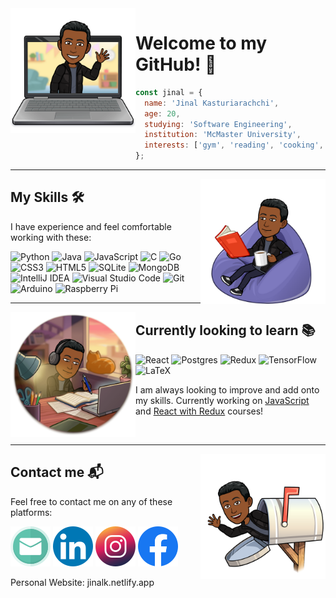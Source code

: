 <!-- intro -->
<img align="left" src="/hello.png" width="200" height="200" /> 

# Welcome to my GitHub! 👋 #

```javascript
const jinal = {
  name: 'Jinal Kasturiarachchi',
  age: 20,
  studying: 'Software Engineering',
  institution: 'McMaster University',
  interests: ['gym', 'reading', 'cooking', 'music', 'skating', 'volleyball'],
};
```
---
<!-- what i know -->
<img align="right" src="/comfortable.png" width="200" height="200" /> 

## My Skills 🛠 ##

I have experience and feel comfortable working with these:

![Python](https://img.shields.io/badge/python-3670A0?style=for-the-badge&logo=python&logoColor=ffdd54)
![Java](https://img.shields.io/badge/java-%23ED8B00.svg?style=for-the-badge&logo=java&logoColor=white)
![JavaScript](https://img.shields.io/badge/javascript-%23323330.svg?style=for-the-badge&logo=javascript&logoColor=%23F7DF1E)
![C](https://img.shields.io/badge/c-%2300599C.svg?style=for-the-badge&logo=c&logoColor=white)
![Go](https://img.shields.io/badge/go-%2300ADD8.svg?style=for-the-badge&logo=go&logoColor=white)
![CSS3](https://img.shields.io/badge/css3-%231572B6.svg?style=for-the-badge&logo=css3&logoColor=white)
![HTML5](https://img.shields.io/badge/html5-%23E34F26.svg?style=for-the-badge&logo=html5&logoColor=white)
![SQLite](https://img.shields.io/badge/sqlite-%2307405e.svg?style=for-the-badge&logo=sqlite&logoColor=white)
![MongoDB](https://img.shields.io/badge/MongoDB-%234ea94b.svg?style=for-the-badge&logo=mongodb&logoColor=white)
![IntelliJ IDEA](https://img.shields.io/badge/IntelliJIDEA-000000.svg?style=for-the-badge&logo=intellij-idea&logoColor=white)
![Visual Studio Code](https://img.shields.io/badge/Visual%20Studio%20Code-0078d7.svg?style=for-the-badge&logo=visual-studio-code&logoColor=white)
![Git](https://img.shields.io/badge/git-%23F05033.svg?style=for-the-badge&logo=git&logoColor=white)
![Arduino](https://img.shields.io/badge/-Arduino-00979D?style=for-the-badge&logo=Arduino&logoColor=white)
![Raspberry Pi](https://img.shields.io/badge/-RaspberryPi-C51A4A?style=for-the-badge&logo=Raspberry-Pi)

---
<!-- currently learning -->
<img align="left" src="/learning.png" width="200" height="200" /> 

## Currently looking to learn 📚 ##

![React](https://img.shields.io/badge/react-%2320232a.svg?style=for-the-badge&logo=react&logoColor=%2361DAFB)
![Postgres](https://img.shields.io/badge/postgres-%23316192.svg?style=for-the-badge&logo=postgresql&logoColor=white)
![Redux](https://img.shields.io/badge/redux-%23593d88.svg?style=for-the-badge&logo=redux&logoColor=white)
![TensorFlow](https://img.shields.io/badge/TensorFlow-%23FF6F00.svg?style=for-the-badge&logo=TensorFlow&logoColor=white)
![LaTeX](https://img.shields.io/badge/latex-%23008080.svg?style=for-the-badge&logo=latex&logoColor=white)

I am always looking to improve and add onto my skills. Currently working on [JavaScript](https://www.udemy.com/course/the-complete-javascript-course/) and [React with Redux](https://www.udemy.com/course/react-redux/) courses!

<br>

---
<!-- contacts -->
<img align="right" src="/contact.png" width="200" height="200" /> 

## Contact me 📬 ##

Feel free to contact me on any of these platforms:

[![](/email.png)](mailto:jinalkast@gmail.com)
[![](/linkedin.png)](https://www.linkedin.com/in/jinal-k/)
[![](/insta.png)](https://www.instagram.com/jinal.k/)
[![](/facebook.png)](https://www.facebook.com/jinal.kasturiarachchi/)

Personal Website: jinalk.netlify.app
